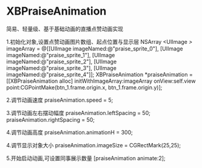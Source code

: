 # XBPraiseAnimation
简易、轻量级、基于基础动画的直播点赞动画实现

1.初始化对象,设置点赞动画图片数组、起点位置与显示层
NSArray <UIImage *>* imageArray = @[[UIImage imageNamed:@"praise_sprite_0"],
                                        [UIImage imageNamed:@"praise_sprite_1"],
                                        [UIImage imageNamed:@"praise_sprite_2"],
                                        [UIImage imageNamed:@"praise_sprite_3"],
                                        [UIImage imageNamed:@"praise_sprite_4"]]; 
XBPraiseAnimation *praiseAnimation = [[XBPraiseAnimation alloc] initWithImageArray:imageArray onView:self.view point:CGPointMake(btn_1.frame.origin.x, btn_1.frame.origin.y)];

2.调节动画速度
praiseAnimation.speed = 5;

3.调节动画左右摆动幅度
praiseAnimation.leftSpacing = 50;
praiseAnimation.rightSpacing = 50;

4.调节动画高度
praiseAnimation.animationH = 300;

4.调节显示对象大小
praiseAnimation.imageSize = CGRectMark(25,25);

5.开始启动动画,可设置同事展示数量
[praiseAnimation animate:2];
